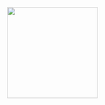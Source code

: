 <div align="center">
  <img height="211" src="https://i.pinimg.com/564x/75/a9/4b/75a94b2b252c769498e0113f61061ce5.jpg"  />
</div>

###



